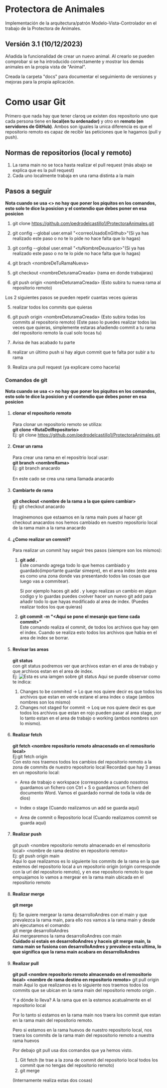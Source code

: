 # Protectora de Animales

Implementación de la arquitectura/patrón Modelo-Vista-Controlador en el trabajo de la Protectora de Animales.

## Versión 3.1 (10/12/2023)

Añadida la funcionalidad de crear un nuevo animal. Al crearlo se pueden comprobar si se ha introducido correctamente y mostrar los demás animales en la propia vista de "Animal". 

Creada la carpeta "docs" para documentar el seguimiento de versiones y mejoras para la propia aplicación. 

# Como usar Git
Primero que nada hay que tener claroq ue existen dos repositorio uno que cada persona tiene en **local(en tu ordenador)** y otro en **remoto (en servidores de GitHub)**. Ambos son iguales la unica diferencia es que el repositorio remoto es capaz de recibir las peticiones que le hagamos (pull y push).

## Normas de repositorios (local y remoto)

1. La rama main no se toca hasta realizar el pull request (más abajo se explica que es la pull request)
2. Cada uno localmente trabaja en una rama distinta a la main

## Pasos a seguir
**Nota cuando se usa <> no hay que poner los piquitos en los comandos, esto solo te dice la posicion y el contendio que debes poner en esa posicion**
1. git clone https://github.com/pedrodelcastillo1/ProtectoraAnimales.git
2. git config --global user.email "\<correoUsadoEnGithub>"(Si ya has realizado este paso o no te lo pide no hace falta que lo hagas)
3. git config --global user.email "\<tuNombreDeusuario>"(Si ya has realizado este paso o no te lo pide no hace falta que lo hagas)

2. git brach \<nombreDeTuRamaNueva>
3. git checkout \<nombreDeturamaCreada> (rama en donde trabajaras)
4. git push origin \<nombreDeturamaCreada> (Esto subira tu nueva rama al repositorio remoto)

Los 2 siguientes pasos se pueden repetir cuantas veces quieras

5. realizar todos los commits que quieras
6. git push origin \<nombreDeturamaCreada> (Esto subira todas los commits al repositorio remoto) (Este paso lo puedes realizar todos las veces que quieras, simplemente estaras añadiendo commit a tu rama del repositorio remoto la cual solo tocas tu)

7. Avisa de has acabado tu parte
8. realizar un último push si hay algun commit que te falta por subir a tu rama 
9. Realiza una pull request (ya explicare como hacerla)


### Comandos de git 
**Nota cuando se usa <> no hay que poner los piquitos en los comandos, esto solo te dice la posicion y el contendio que debes poner en esa posicion**


1. #### clonar el repositorio remoto
    Para clonar un repositorio remoto se utiliza:<br>
    **git clone \<RutaDelRepositorio>**<br>
    Ej: git clone https://github.com/pedrodelcastillo1/ProtectoraAnimales.git
    
2. #### Crear un rama
    Para crear una rama en el repositrio local usar:<br>
    **git branch \<nombreRama>**<br>
    Ej: git branch anacardo<br><br>
    En este cado se crea una rama llamada anacardo

3. #### Cambiarte de rama
    **git checkout \<nombre de la rama a la que quiero cambiar>**<br>
    Ej: git checkout anacardo<br><br>
    Imaginemonos que estaamos en la rama main pues al hacer git checkout anacardos nos hemos cambiado en nuestro repositorio local de la rama main a la rama anacardo

4. #### ¿Como realizar un commit?
    Para realizar un commit hay seguir tres pasos (siempre son los mismos):<br>
    1. **git add .**<br>
        Este comando agrega todo lo que hemos cambiado y guardado(importante guardar simepre), en el area index (este area es como una zona donde vas presentando todos las cosas que luego vas a commitear).<br>

        Si por ejemplo haces git add . y luego realizas un cambio en algun codigo y lo guardas puedes cvolver hacer un nuevo git add para añadir todo lo que hayas modificado al area de index. (Puedes realizar todos los que quieras)
        
    2. **git commit -m "\<Aqui se pone el mesanje que tiene cada commit>"**<br>
        Este comando realiza el commit, de todos los archivos que hay qen el index. Cuando se realiza esto todos los archivos que habia en el area de index se borrar.

5. #### Revisar las areas
    **git status**<br>
    con git status podremos ver que archivos estan en el area de trabajo y que archivos estan en el area de index.<br>
    Ej:
    <image src="ejemplogitStatus.png" alt="Esta es una iamgen sobre git status">
    Aqui se puede observar como te indica:<br>
    1. Changes to be commited -> Lo que nos quiere decir es que todos los archivos que estan en verde estane el area index o stage (ambos nombres son los mismo)
    2. Changes not staged for commit -> Loq ue nos quiere decir es que todos los archivos que estan en rojo pueden pasar al area stage, por lo tanto estan en el area de trabajo o working (ambos nombres son lo mismo).
   

5. #### Realizar fetch
    **git fetch \<nombre repositorio remoto almacenado en el remositorio local>**<br>
    Ej:git fetch origin<br> 
    Con esto nos traemos todos los cambios del repositorio remoto a la zona de commits de nuestro repositorio local
    Recordad que hay 3 areas en un repositorio local:<br>

    - Area de trabajo o workspace (corresponde a cuando nosotros guardamos un fichero con Ctrl + S o guardamos un fichero del documento Word. Vamos el guardado normal de toda la vida de dios)

    - Index o stage (Cuando realizamos un add se guarda aquí)

    - Area de commit o Repositorio local (Cuando realizamos commit se guarda aqui)
6. #### Realizar push
    git push \<nombre repositorio remoto almacenado en el remositorio local> \<nombre de rama destino en repositorio remoto><br>
    Ej: git push origin main<br>
    Aqui lo que realizamos es lo siguiente los commits de la rama en la que estemos del repositorio local a un repositorio origin (origin corresponde con la url del repositorio remoto), y en ese repositorio remoto lo que empuajamos lo vamos a mergear en la rama main ubicada en el repositorio remoto
6. #### Realizar merge
    **git merge <nombre rama la cual mergeas>**

    Ej: Se quiere mergear la rama desarrolloAndres con el main y que prevalezca la rama main, para ello nos vamos  a la rama main y desde ahi ejecutamos el comando:<br>
    git merge desarrolloAndres<br>
    Asi mergearemos la rama desarrolloAndres con main<br>
    **Cuidado si estais en desarrolloAndres y haceis git merge main, la rama main se fusiona con desarrolloAndres y prevalece esta ultima, lo que significa que la rama main acabara en desarrolloAndres**
    
8. #### Realizar pull
    **git pull \<nombre repositorio remoto almacenado en el remositorio local> \<nombre de rama destino en repositorio remoto>**
    git pull origin main
    Aqui lo que realizamos es lo siguiente nos traemos todos los commits que se ubican en la rama main del repositorio remoto origin . 
    
    Y a dónde lo lleva? A la rama que en la estemos acatualmente en el repositorio local

    Por lo tanto si estamos en la rama main nos traera los commit que estan en la rama main del repositorio remoto.

    Pero si estamos en la rama huevos de nuestro repositorio local, nos traera los commits de la rama main del repsositorio remoto a nuestra rama huevos

    Por debajo git pull usa dos comandos que ya hemos visto.

    1. Git fetch (te trae a la zona de commit del repositorio local todos los commit que no tengas del repositorio remoto)
    2. git merge
    
    (Internamente realiza estas dos cosas)

